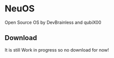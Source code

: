 # NeuOS
Open Source OS by DevBrainless and qubiX00

## Download
It is still Work in progress so no download for now!

